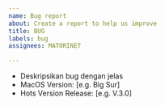 ```yaml
---
name: Bug report
about: Create a report to help us improve
title: BUG
labels: bug
assignees: MATORINET

---
```


- Deskripsikan bug dengan jelas
 - MacOS Version: [e.g. Big Sur]
 - Hots Version Release: [e.g. V.3.0]
